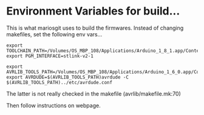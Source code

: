 Environment Variables for build...
==================================

This is what mariosgit uses to build the firmwares.
Instead of changing makefiles, set the following env vars...

```
export TOOLCHAIN_PATH=/Volumes/OS_MBP_108/Applications/Arduino_1_8_1.app/Contents/Java/hardware/tools/arm/
export PGM_INTERFACE=stlink-v2-1
````

```
export AVRLIB_TOOLS_PATH=/Volumes/OS_MBP_108/Applications/Arduino_1_6_0.app/Contents/Java/hardware/tools/avr/bin/
export AVRDUDE=$(AVRLIB_TOOLS_PATH)avrdude -C $(AVRLIB_TOOLS_PATH)../etc/avrdude.conf 
```
The latter is not really checked in the makefile (avrlib/makefile.mk:70)

Then follow instructions on webpage.